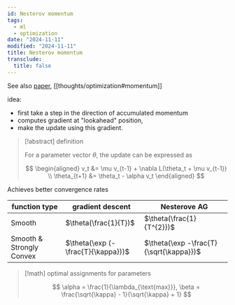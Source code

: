 ```yaml
---
id: Nesterov momentum
tags:
  - ml
  - optimization
date: "2024-11-11"
modified: "2024-11-11"
title: Nesterov momentum
transclude:
  title: false
---
```


See also [paper](http://www.cs.toronto.edu/%7Ehinton/absps/momentum.pdf), [[thoughts/optimization#momentum]]

idea:

- first take a step in the direction of accumulated momentum
- computes gradient at "lookahead" position,
- make the update using this gradient.

> [!abstract] definition
>
> For a parameter vector $\theta$, the update can be expressed as
>
> $$
> \begin{aligned}
> v_t &= \mu v_{t-1} + \nabla L(\theta_t + \mu v_{t-1}) \\
> \theta_{t+1} &= \theta_t - \alpha v_t
> \end{aligned}
> $$

Achieves better convergence rates

| function type            | gradient descent                   | Nesterove AG                            |
| ------------------------ | ---------------------------------- | --------------------------------------- |
| Smooth                   | $\theta(\frac{1}{T})$              | $\theta(\frac{1}{T^{2}})$               |
| Smooth & Strongly Convex | $\theta(\exp (-\frac{T}{\kappa}))$ | $\theta(\exp -\frac{T}{\sqrt{\kappa}})$ |

> [!math] optimal assignments for parameters
>
> $$
> \alpha = \frac{1}{\lambda_{\text{max}}}, \beta = \frac{\sqrt{\kappa} - 1}{\sqrt{\kappa} + 1}
> $$
